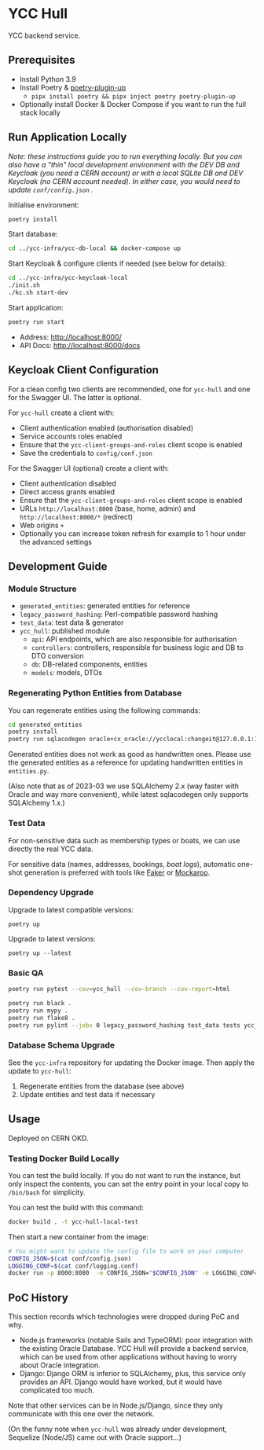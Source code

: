 # YCC Hull

YCC backend service.

## Prerequisites

- Install Python 3.9
- Install Poetry & [poetry-plugin-up](https://github.com/MousaZeidBaker/poetry-plugin-up)
  - `pipx install poetry && pipx inject poetry poetry-plugin-up`
- Optionally install Docker & Docker Compose if you want to run the full stack locally

## Run Application Locally

_Note: these instructions guide you to run everything locally. But you can also have a "thin" local development environment with the DEV DB and Keycloak (you need a CERN account) or with a local SQLite DB and DEV Keycloak (no CERN account needed). In either case, you would need to update `conf/config.json` ._

Initialise environment:

```sh
poetry install
```

Start database:

```sh
cd ../ycc-infra/ycc-db-local && docker-compose up
```

Start Keycloak & configure clients if needed (see below for details):

```sh
cd ../ycc-infra/ycc-keycloak-local
./init.sh
./kc.sh start-dev
```

Start application:

```sh
poetry run start
```

- Address: [http://localhost:8000/](http://localhost:8000/)
- API Docs: [http://localhost:8000/docs](http://localhost:8000/docs)

## Keycloak Client Configuration

For a clean config two clients are recommended, one for `ycc-hull` and one for the Swagger UI. The latter is optional.

For `ycc-hull` create a client with:

- Client authentication enabled (authorisation disabled)
- Service accounts roles enabled
- Ensure that the `ycc-client-groups-and-roles` client scope is enabled
- Save the credentials to `config/conf.json`

For the Swagger UI (optional) create a client with:

- Client authentication disabled
- Direct access grants enabled
- Ensure that the `ycc-client-groups-and-roles` client scope is enabled
- URLs `http://localhost:8000` (base, home, admin) and `http://localhost:8000/*` (redirect)
- Web origins `+`
- Optionally you can increase token refresh for example to 1 hour under the advanced settings

## Development Guide

### Module Structure

- `generated_entities`: generated entities for reference
- `legacy_password_hashing`: Perl-compatible password hashing
- `test_data`: test data & generator
- `ycc_hull`: published module
  - `api`: API endpoints, which are also responsible for authorisation
  - `controllers`: controllers, responsible for business logic and DB to DTO conversion
  - `db`: DB-related components, entities
  - `models`: models, DTOs

### Regenerating Python Entities from Database

You can regenerate entities using the following commands:

```sh
cd generated_entities
poetry install
poetry run sqlacodegen oracle+cx_oracle://ycclocal:changeit@127.0.0.1:1521 --outfile entities_generated.py
```

Generated entities does not work as good as handwritten ones. Please use the generated entities as a reference for updating handwritten entities in `entities.py`.

(Also note that as of 2023-03 we use SQLAlchemy 2.x (way faster with Oracle and way more convenient), while latest sqlacodegen only supports SQLAlchemy 1.x.)

### Test Data

For non-sensitive data such as membership types or boats, we can use directly the real YCC data.

For sensitive data (names, addresses, bookings, _boat logs_), automatic one-shot generation is preferred with tools like [Faker](https://faker.readthedocs.io) or [Mockaroo](https://www.mockaroo.com/).

### Dependency Upgrade

Upgrade to latest compatible versions:

`poetry up`

Upgrade to latest versions:

`poetry up --latest`

### Basic QA

```sh
poetry run pytest --cov=ycc_hull --cov-branch --cov-report=html

poetry run black .
poetry run mypy .
poetry run flake8 .
poetry run pylint --jobs 0 legacy_password_hashing test_data tests ycc_hull
```

### Database Schema Upgrade

See the `ycc-infra` repository for updating the Docker image. Then apply the update to `ycc-hull`:

1. Regenerate entities from the database (see above)
2. Update entities and test data if necessary

## Usage

Deployed on CERN OKD.

### Testing Docker Build Locally

You can test the build locally. If you do not want to run the instance, but only inspect the contents, you can set the entry point in your local copy to `/bin/bash` for simplicity.

You can test the build with this command:

```sh
docker build . -t ycc-hull-local-test
```

Then start a new container from the image:

```sh
# You might want to update the config file to work on your computer
CONFIG_JSON=$(cat conf/config.json)
LOGGING_CONF=$(cat conf/logging.conf)
docker run -p 8000:8080  -e CONFIG_JSON="$CONFIG_JSON" -e LOGGING_CONF="$LOGGING_CONF" -it ycc-hull-local-test
```

## PoC History

This section records which technologies were dropped during PoC and why.

- Node.js frameworks (notable Sails and TypeORM): poor integration with the existing Oracle Database. YCC Hull will
  provide a backend service, which can be used from other applications without having to worry about Oracle
  integration.
- Django: Django ORM is inferior to SQLAlchemy, plus, this service only provides an API. Django would have worked, but
  it would have complicated too much.

Note that other services can be in Node.js/Django, since they only communicate with this one over the network.

(On the funny note when `ycc-hull` was already under development, Sequelize (Node/JS) came out with Oracle support...)
